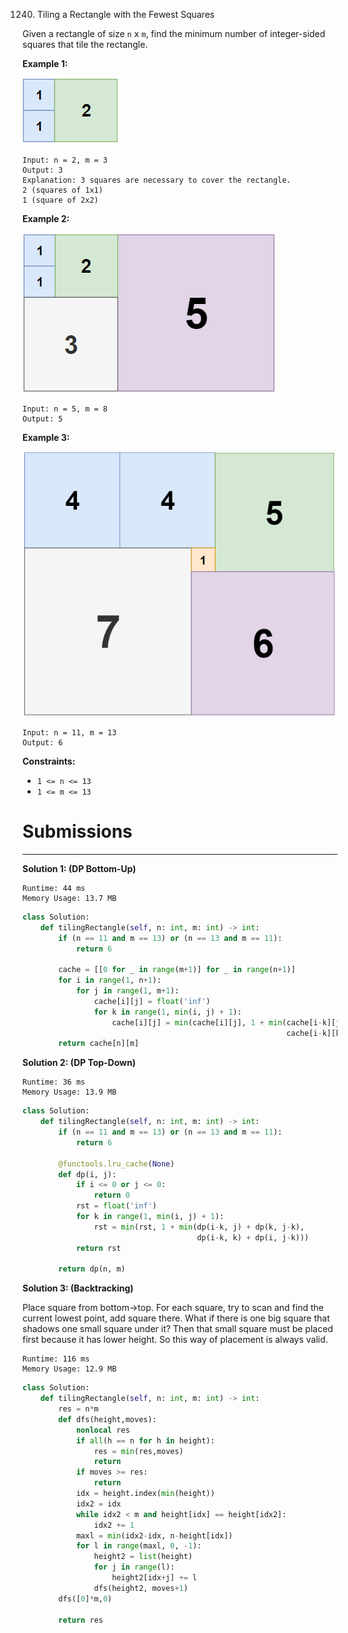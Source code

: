 1240. Tiling a Rectangle with the Fewest Squares

Given a rectangle of size `n` x `m`, find the minimum number of integer-sided squares that tile the rectangle.

**Example 1:**

![1240_sample_11_1592](img/1240_sample_11_1592.png)

```
Input: n = 2, m = 3
Output: 3
Explanation: 3 squares are necessary to cover the rectangle.
2 (squares of 1x1)
1 (square of 2x2)
```

**Example 2:**

![1240_sample_22_1592](img/1240_sample_22_1592.png)

```
Input: n = 5, m = 8
Output: 5
```

**Example 3:**

![1240_sample_33_1592](img/1240_sample_33_1592.png)

```
Input: n = 11, m = 13
Output: 6
```

**Constraints:**

* `1 <= n <= 13`
* `1 <= m <= 13`

# Submissions
---
**Solution 1: (DP Bottom-Up)**
```
Runtime: 44 ms
Memory Usage: 13.7 MB
```
```python
class Solution:
    def tilingRectangle(self, n: int, m: int) -> int:
        if (n == 11 and m == 13) or (n == 13 and m == 11):
            return 6
        
        cache = [[0 for _ in range(m+1)] for _ in range(n+1)]
        for i in range(1, n+1):
            for j in range(1, m+1):
                cache[i][j] = float('inf')
                for k in range(1, min(i, j) + 1):
                    cache[i][j] = min(cache[i][j], 1 + min(cache[i-k][j] + cache[k][j-k],  # upright -> bottomleft
                                                           cache[i-k][k] + cache[i][j-k]))  # bottomleft -> upright
        return cache[n][m]
```

**Solution 2: (DP Top-Down)**
```
Runtime: 36 ms
Memory Usage: 13.9 MB
```
```python
class Solution:
    def tilingRectangle(self, n: int, m: int) -> int:
        if (n == 11 and m == 13) or (n == 13 and m == 11):
            return 6

        @functools.lru_cache(None)
        def dp(i, j):
            if i <= 0 or j <= 0:
                return 0
            rst = float('inf')
            for k in range(1, min(i, j) + 1):
                rst = min(rst, 1 + min(dp(i-k, j) + dp(k, j-k), 
                                       dp(i-k, k) + dp(i, j-k)))
            return rst
                
        return dp(n, m)
```

**Solution 3: (Backtracking)**

Place square from bottom->top. For each square, try to scan and find the current lowest point, add square there.
What if there is one big square that shadows one small square under it? Then that small square must be placed first because it has lower height. So this way of placement is always valid.

```
Runtime: 116 ms
Memory Usage: 12.9 MB
```
```python
class Solution:
    def tilingRectangle(self, n: int, m: int) -> int:
        res = n*m
        def dfs(height,moves):
            nonlocal res
            if all(h == n for h in height):
                res = min(res,moves)
                return
            if moves >= res:
                return
            idx = height.index(min(height))
            idx2 = idx
            while idx2 < m and height[idx] == height[idx2]:
                idx2 += 1
            maxl = min(idx2-idx, n-height[idx])
            for l in range(maxl, 0, -1):
                height2 = list(height)
                for j in range(l):
                    height2[idx+j] += l
                dfs(height2, moves+1)
        dfs([0]*m,0)
        
        return res
```